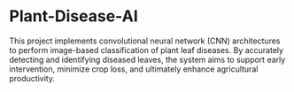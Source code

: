 # Plant-Disease-AI
This project implements convolutional neural network (CNN) architectures to perform image-based classification of plant leaf diseases. By accurately detecting and identifying diseased leaves, the system aims to support early intervention, minimize crop loss, and ultimately enhance agricultural productivity.
